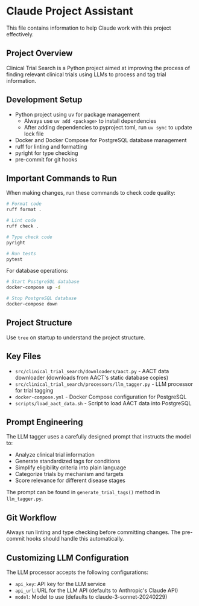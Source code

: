 # Claude Project Assistant

This file contains information to help Claude work with this project effectively.

## Project Overview

Clinical Trial Search is a Python project aimed at improving the process of finding relevant clinical trials using LLMs to process and tag trial information.

## Development Setup

- Python project using uv for package management
  - Always use `uv add <package>` to install dependencies
  - After adding dependencies to pyproject.toml, run `uv sync` to update lock file
- Docker and Docker Compose for PostgreSQL database management
- ruff for linting and formatting
- pyright for type checking
- pre-commit for git hooks

## Important Commands to Run

When making changes, run these commands to check code quality:

```bash
# Format code
ruff format .

# Lint code
ruff check .

# Type check code
pyright

# Run tests
pytest
```

For database operations:

```bash
# Start PostgreSQL database
docker-compose up -d

# Stop PostgreSQL database
docker-compose down
```

## Project Structure

Use `tree` on startup to understand the project structure.

## Key Files

- `src/clinical_trial_search/downloaders/aact.py` - AACT data downloader (downloads from AACT's static database copies)
- `src/clinical_trial_search/processors/llm_tagger.py` - LLM processor for trial tagging
- `docker-compose.yml` - Docker Compose configuration for PostgreSQL
- `scripts/load_aact_data.sh` - Script to load AACT data into PostgreSQL

## Prompt Engineering

The LLM tagger uses a carefully designed prompt that instructs the model to:
- Analyze clinical trial information
- Generate standardized tags for conditions
- Simplify eligibility criteria into plain language
- Categorize trials by mechanism and targets
- Score relevance for different disease stages

The prompt can be found in `generate_trial_tags()` method in `llm_tagger.py`.

## Git Workflow

Always run linting and type checking before committing changes. The pre-commit hooks should handle this automatically.

## Customizing LLM Configuration

The LLM processor accepts the following configurations:
- `api_key`: API key for the LLM service
- `api_url`: URL for the LLM API (defaults to Anthropic's Claude API)
- `model`: Model to use (defaults to claude-3-sonnet-20240229)
